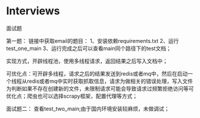 # Interviews
面试题

第一题：
链接中获取email的题目：
1、安装依赖requirements.txt
2、运行test_one_main
3、运行完成之后可以查看main同个路径下的test文档；


实现方式，开辟线程池，使用多线程请求，返回结果之后写入文档中；

可优化点：可开辟多线程，请求之后的结果发送到redis或者mq中，然后在启动一个线程从redis或者mq中实时获取抓取信息，请求为做相关的错误处理，写入文件为判断如果不存在创建新的文件，未限制请求可能会导致请求过频繁拒绝访问等可优化点；爬虫也可以选择scrapy框架，配置代理等方式；


面试题二：
查看test_two_main;由于国内环境安装较麻烦，未做调试；